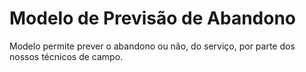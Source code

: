 # Modelo de Previsão de Abandono
Modelo permite prever o abandono ou não, do serviço, por parte dos nossos técnicos de campo.
